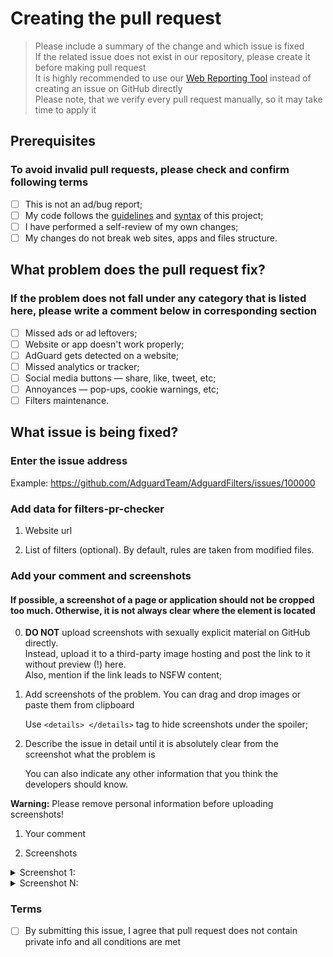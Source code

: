 # Creating the pull request

> Please include a summary of the change and which issue is fixed\
> If the related issue does not exist in our repository, please create it before making pull request\
> It is highly recommended to use our [Web Reporting Tool](https://kb.adguard.com/en/technical-support/reporting-tool) instead of creating an issue on GitHub directly\
> Please note, that we verify every pull request manually, so it may take time to apply it

## Prerequisites

### To avoid invalid pull requests, please check and confirm following terms

- [ ] This is not an ad/bug report;
- [ ] My code follows the [guidelines](https://github.com/AdguardTeam/AdguardFilters/blob/master/CONTRIBUTING.md) and [syntax](https://kb.adguard.com/general/how-to-create-your-own-ad-filters) of this project;
- [ ] I have performed a self-review of my own changes;
- [ ] My changes do not break web sites, apps and files structure.

## What problem does the pull request fix?

### If the problem does not fall under any category that is listed here, please write a comment below in corresponding section

- [ ] Missed ads or ad leftovers;
- [ ] Website or app doesn't work properly;
- [ ] AdGuard gets detected on a website;
- [ ] Missed analytics or tracker;
- [ ] Social media buttons — share, like, tweet, etc;
- [ ] Annoyances — pop-ups, cookie warnings, etc;
- [ ] Filters maintenance.

## What issue is being fixed?

### Enter the issue address

Example: <https://github.com/AdguardTeam/AdguardFilters/issues/100000>

### Add data for filters-pr-checker

1. Website url 
<!-- Write the url here in format #url: https://example.org -->

2. List of filters (optional). By default, rules are taken from modified files.
<!-- Write list of filters here in format #filters: tests/filter.txt; tests/filter2.txt -->

### Add your comment and screenshots

#### If possible, a screenshot of a page or application should not be cropped too much. Otherwise, it is not always clear where the element is located

0. **DO NOT** upload screenshots with sexually explicit material on GitHub directly.\
 Instead, upload it to a third-party image hosting and post the link to it without preview (!) here.\
 Also, mention if the link leads to NSFW content;

1. Add screenshots of the problem. You can drag and drop images or paste them from clipboard

    Use `<details> </details>` tag to hide screenshots under the spoiler;

2. Describe the issue in detail until it is absolutely clear from the screenshot what the problem is

    You can also indicate any other information that you think the developers should know.

**Warning:** Please remove personal information before uploading screenshots!

1. Your comment

<!-- Please write a comment here -->

2. Screenshots

<details>

<summary>Screenshot 1:</summary>

<!-- paste screenshot here -->

</details>

<details>

<summary>Screenshot N:</summary>

<!-- paste screenshot here -->

</details>

### Terms

- [ ] By submitting this issue, I agree that pull request does not contain private info and all conditions are met
